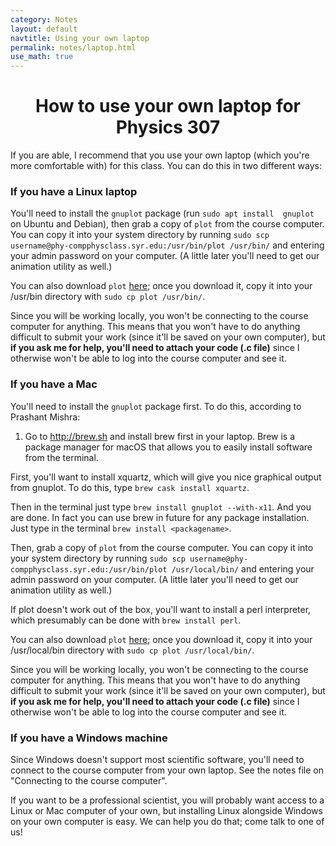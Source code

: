 ```yaml
---
category: Notes
layout: default
navtitle: Using your own laptop
permalink: notes/laptop.html
use_math: true
---
```


<center><h1>How to use your own laptop for Physics 307</h1></center>

If you are able, I recommend that you use your own laptop (which you're more 
comfortable with) for this class. You can do this in two different ways:

### If you have a Linux laptop

You'll need to install the ```gnuplot``` package (run ```sudo apt install 
gnuplot``` on Ubuntu and Debian), then grab a copy of ```plot``` from the 
course computer. You can copy it into your system directory
by running ```sudo scp username@phy-compphysclass.syr.edu:/usr/bin/plot /usr/bin/``` and entering your admin password on your computer. (A little later
you'll need to get our animation utility as well.)

You can also download ```plot``` <a href="plot">here</a>; once you download it, copy it into your /usr/bin directory with ```sudo cp plot /usr/bin/```.

Since you will be working locally, you won't be connecting to the course computer for anything. This means that you won't have to do anything difficult to 
submit your work (since it'll be saved on your own computer), but **if you ask me for help, you'll need to attach your code (.c file)** since I otherwise
won't be able to log into the course computer and see it.

### If you have a Mac

You'll need to install the ```gnuplot``` package first. To do this, according to Prashant Mishra:

1. Go to http://brew.sh and install brew first in your laptop. 
Brew is a package manager for macOS that allows you to easily install software from the terminal.

First, you'll want to install xquartz, which will give you nice graphical output from gnuplot. To do this, type ```brew cask install xquartz```.

Then in the terminal just type ```brew install gnuplot --with-x11```. 
And you are done. In fact you can use brew in future for any package installation. Just type in the terminal ```brew install <packagename>```.

Then, grab a copy of ```plot``` from the 
course computer. You can copy it into your system directory
by running ```sudo scp username@phy-compphysclass.syr.edu:/usr/bin/plot /usr/local/bin/``` and entering your admin password on your computer. (A little later
you'll need to get our animation utility as well.)

If plot doesn't work out of the box, you'll want to install a perl interpreter, which presumably can be done with ```brew install perl```.

You can also download ```plot``` <a href="plot">here</a>; once you download it, copy it into your /usr/local/bin directory with ```sudo cp plot /usr/local/bin/```.

Since you will be working locally, you won't be connecting to the course computer for anything. This means that you won't have to do anything difficult to 
submit your work (since it'll be saved on your own computer), but **if you ask me for help, you'll need to attach your code (.c file)** since I otherwise
won't be able to log into the course computer and see it.

### If you have a Windows machine

Since Windows doesn't support most scientific 
software, you'll need to connect to the
course computer from your own laptop. See the notes file on "Connecting to
the course computer". 

If you want to be a professional scientist, you will
probably want access to a Linux or Mac computer of your own, but installing
Linux alongside Windows on your own computer is easy. We can help you do that;
come talk to one of us!
